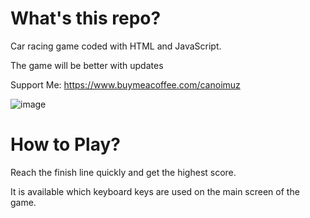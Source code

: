 # What's this repo?

Car racing game coded with HTML and JavaScript.

The game will be better with updates

Support Me: https://www.buymeacoffee.com/canoimuz

![image](https://github.com/cann66dev/bolidegame/assets/49042417/3b9c81a0-36bc-4efe-8330-3c7787a8e708)


# How to Play?

Reach the finish line quickly and get the highest score.

It is available which keyboard keys are used on the main screen of the game.
